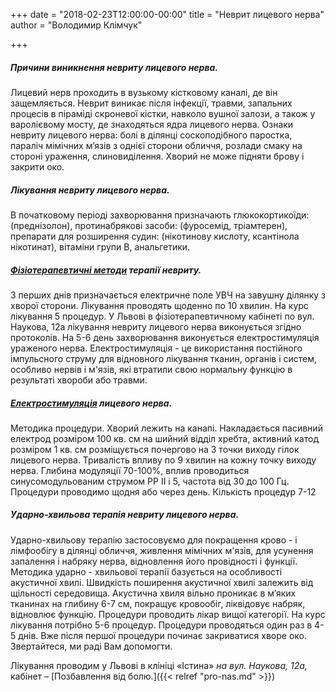 +++
date = "2018-02-23T12:00:00-00:00"
title = "Неврит лицевого нерва"
author = "Володимир Клімчук"

+++

##### Причини виникнення невриту лицевого нерва.
 
Лицевий нерв проходить в вузькому кістковому каналі, де він защемляється. Неврит виникає після інфекції, травми, запальних процесів в піраміді скроневої кістки, навколо вушної залози, а також у варолієвому мосту, де знаходяться ядра лицевого нерва. Ознаки невриту лицевого нерва: болі в ділянці соскоподібного паростка, параліч мімічних м’язів з однієї сторони обличчя, розлади смаку на стороні ураження, слиновиділення. Хворий не може підняти брову і закрити око.

##### Лікування невриту лицевого нерва.

В початковому періоді захворювання призначають глюкокортикоїди: (преднізолон), протинабрякові засоби: (фуросемід, тріамтерен),  препарати для розширення судин: (нікотинову кислоту, ксантінола нікотинат), вітаміни групи B, анальгетики. 

##### [Фізіотерапевтичні методи](https://www.facebook.com/rodovid.center/photos/a.410236529721921/413469469398627/?type=3&__xts__%5B0%5D=68.ARBoI3l0kFBvwlZdeMn0UO_kigN0uACoqsmC2RrN0bNBU6aYvZ2if69Mm7OO_gaPzvt86qMte_nd4GSIN-zyxH1sFog6hF7Y_ccq9z5gc5ybKurMJY0nFRTinwvo0nERzqdNXYg6_eW0eEHW0F9aMHNsuXFrTh8er5jeMk8jta0GlmjSMiJFkqW0RMSwnkzWX_hb2qS8X7nwJN8WDucO1rv0Vmzxx2kExBHZSjmlmO_HhSw0fFveyqfJapHgUCrWz2ScanisYfQiLZiKEoe1bQvdDDda6lA71qwUwzxT3zbJhTC10V2whbR3YoK7fmfX_ISzeLGSe_OZmHeVbsoTHIQ&__tn__=-R) терапії невриту.

З перших днів призначається електричне поле УВЧ на завушну ділянку з хворої сторони. Лікування проводять щоденно по 10 хвилин. На курс лікування 5 процедур. У Львові в фізіотерапевтичному кабінеті по вул. Наукова, 12а лікування невриту лицевого нерва виконується згідно протоколів. 
На 5-6 день захворювання виконується електростимуляція ураженого нерва. Електростимуляція - це використання постійного імпульсного струму для відновного лікування тканин, органів і систем, особливо нервів і м'язів, які втратили свою нормальну функцію в результаті хвороби або травми. 

##### [Електростимуляція](https://www.facebook.com/rodovid.center/photos/a.410236529721921/426328141446093/?type=3&__xts__%5B0%5D=68.ARCR_WkVDXEQUtpt3AXrPGAsc7wFB59iXA7puXuTjpUTAyZyMPCCXTaK6n1G9c_CuZmmP3ZXJ9BVRJteyw9Jonh1D-SHBkD9Mr1xZ0QppiOtsSaRMbYmN7CEnZsmitE8ewQ1rqzYaR84n6WGMnjcdHjyEt45H4V9nn2mtp-GZCoqsIe8zKRCfBBwYnTNVf5OoKEGkrtqdXgh82cRPkjZdBY1wqCqsUGnlWLH2YB9ELRn_Bh3-kjxMX7WryLpudEO2J1kkJM9t_6I8gRGS7GT_2esG_qUxiXO4dS7-_TdvKHPqjC57AQCYQyjHuEXlPsKzh8s2anm3ZFp4b3yWxJebO4&__tn__=-R) лицевого нерва.

Методика процедури. Хворий лежить на канапі. Накладається пасивний електрод розміром 100 кв. см на шийний відділ хребта, активний катод розміром 1 кв. см розміщується почергово на 3 точки виходу гілок лицевого нерва. Тривалість впливу по 9 хвилин на кожну точку виходу нерва. Глибина модуляції 70-100%, вплив проводиться синусомодульованим струмом РР II і 5, частота від 30 до 100 Гц. Процедури проводимо щодня або через день. Кількість процедур 7-12 

##### Ударно-хвильова терапія невриту лицевого нерва.

 Ударно-хвильову терапію застосовуємо для покращення крово - і лімфообігу в ділянці обличчя, живлення мімічних м'язів, для усунення запалення і набряку нерва, відновлення його провідності і функції. Методика ударно - хвильової терапії базується на особливості акустичної хвилі. Швидкість поширення акустичної хвилі залежить від щільності середовища. Акустична хвиля вільно проникає в м’яких тканинах на глибину 6-7 см, покращує кровообіг, ліквідовує набряк, відновлює функцію. Процедури проводить лікар вищої категорії. На курс лікування потрібно 5-6 процедур. Процедури проводяться один раз в 4-5 днів. Вже після першої процедури починає закриватися хворе око. Звертайтеся, ми раді Вам допомогти.
 
 Лікування проводим у Львові в клініці «Істина» *на вул. Наукова, 12а,* кабінет – [Позбавлення від болю.]({{< relref "pro-nas.md" >}}) 



